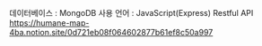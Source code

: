 데이터베이스 : MongoDB
사용 언어 : JavaScript(Express)
Restful API
https://humane-map-4ba.notion.site/0d721eb08f064602877b61ef8c50a997
